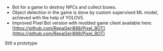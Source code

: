 - Bot for a game to destroy NPCs and collect boxes.
- Object detection in the game is done by custom supervised ML model, achieved with the help of YOLOV5.
- Improved Pixel Bot version with modded game client available here: [https://github.com/RepaGeri888/Pixel_BOT](https://github.com/RepaGeri888/Pixel_BOT)

Still a prototype
